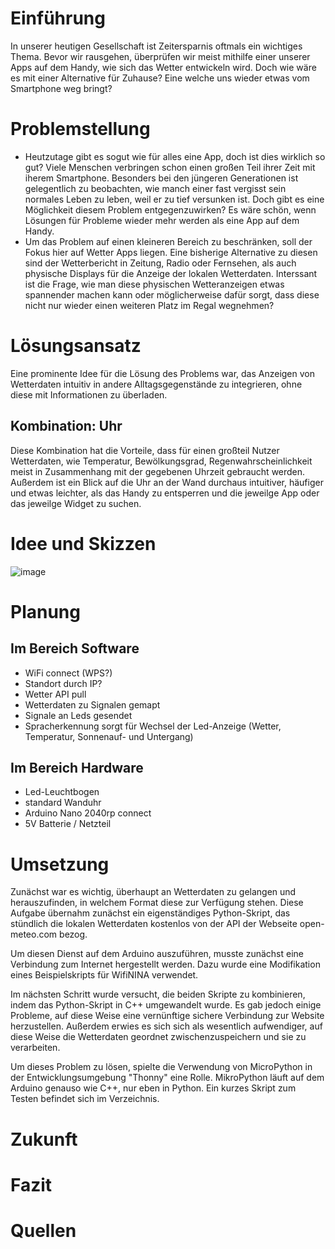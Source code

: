 

# Einführung

In unserer heutigen Gesellschaft ist Zeitersparnis oftmals ein wichtiges Thema. Bevor wir rausgehen, überprüfen wir meist mithilfe einer unserer Apps auf dem Handy, wie sich das Wetter entwickeln wird. Doch wie wäre es mit einer Alternative für Zuhause? Eine welche uns wieder etwas vom Smartphone weg bringt?

# Problemstellung

- Heutzutage gibt es sogut wie für alles eine App, doch ist dies wirklich so gut? Viele Menschen verbringen schon einen großen Teil ihrer Zeit mit iherem Smartphone. Besonders bei den jüngeren Generationen ist gelegentlich zu beobachten, wie manch einer fast vergisst sein normales Leben zu leben, weil er zu tief versunken ist. Doch gibt es eine Möglichkeit diesem Problem entgegenzuwirken? Es wäre schön, wenn Lösungen für Probleme wieder mehr werden als eine App auf dem Handy.
- Um das Problem auf einen kleineren Bereich zu beschränken, soll der Fokus hier auf Wetter Apps liegen. Eine bisherige Alternative zu diesen sind der Wetterbericht in Zeitung, Radio oder Fernsehen, als auch physische Displays für die Anzeige der lokalen Wetterdaten. Interssant ist die Frage, wie man diese physischen Wetteranzeigen etwas spannender machen kann oder möglicherweise dafür sorgt, dass diese nicht nur wieder einen weiteren Platz im Regal wegnehmen?


# Lösungsansatz

Eine prominente Idee für die Lösung des Problems war, das Anzeigen von Wetterdaten intuitiv in andere Alltagsgegenstände zu integrieren, ohne diese mit Informationen zu überladen.

## Kombination: Uhr

Diese Kombination hat die Vorteile, dass für einen großteil Nutzer Wetterdaten, wie Temperatur, Bewölkungsgrad, Regenwahrscheinlichkeit meist in Zusammenhang mit der gegebenen Uhrzeit gebraucht werden.
Außerdem ist ein Blick auf die Uhr an der Wand durchaus intuitiver, häufiger und etwas leichter, als das Handy zu entsperren und die jeweilge App oder das jeweilge Widget zu suchen.

# Idee und Skizzen

![image](https://i.imgur.com/MMtGajV.jpg)


# Planung

## Im Bereich Software

- WiFi connect (WPS?)
- Standort durch IP?
- Wetter API pull
- Wetterdaten zu Signalen gemapt
- Signale an Leds gesendet
- Spracherkennung sorgt für Wechsel der Led-Anzeige (Wetter, Temperatur, Sonnenauf- und Untergang)

## Im Bereich Hardware

- Led-Leuchtbogen
- standard Wanduhr
- Arduino Nano 2040rp connect
- 5V Batterie / Netzteil

# Umsetzung

Zunächst war es wichtig, überhaupt an Wetterdaten zu gelangen und herauszufinden, in welchem Format diese zur Verfügung stehen. Diese Aufgabe übernahm zunächst ein eigenständiges Python-Skript, das stündlich die lokalen Wetterdaten kostenlos von der API der Webseite open-meteo.com bezog.

Um diesen Dienst auf dem Arduino auszuführen, musste zunächst eine Verbindung zum Internet hergestellt werden. Dazu wurde eine Modifikation eines Beispielskripts für WifiNINA verwendet.

Im nächsten Schritt wurde versucht, die beiden Skripte zu kombinieren, indem das Python-Skript in C++ umgewandelt wurde. Es gab jedoch einige Probleme, auf diese Weise eine vernünftige sichere Verbindung zur Website herzustellen. Außerdem erwies es sich sich als wesentlich aufwendiger, auf diese Weise die Wetterdaten geordnet zwischenzuspeichern und sie zu verarbeiten.

Um dieses Problem zu lösen, spielte die Verwendung von MicroPython in der Entwicklungsumgebung "Thonny" eine Rolle. MikroPython läuft auf dem Arduino genauso wie C++, nur eben in Python. Ein kurzes Skript zum Testen befindet sich im Verzeichnis.


# Zukunft



# Fazit

# Quellen

